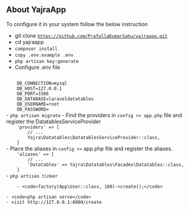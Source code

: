

## About YajraApp

To configure it in your system follow the below instruction

- git clone <code>https://github.com/PrafullaKumarSahu/yajraapp.git</code>
- cd yajraapp
- <code>composer install</code>
- <code>copy .env.example .env</code>
- <code>php artisan key:generate</code>
- Configure .env file
<code>
    DB_CONNECTION=mysql
    DB_HOST=127.0.0.1
    DB_PORT=3306
    DB_DATABASE=laraveldatatables
    DB_USERNAME=root
    DB_PASSWORD=
</code>
- <code>php artisan migrate</code>
- Find the providers in <code>config >> app.php</code> file and register the DatatablesServiceProvider
<code>
    'providers' => [
        // ...
        Yajra\Datatables\DatatablesServiceProvider::class,
    ]
</code>
    - Place the aliases in <code>config >></code> app.php file and register the aliases.
<code>
    'aliases' => [
        // ...
        'Datatables' => Yajra\Datatables\Facades\Datatables::class,
    ]
</code>
    - <code>php artisan tinker</code>

        - <code>factory(App\User::class, 100)->create();</code>

    - <code>php artisan serve</code>
    - visit http://127.0.0.1:8000/create
